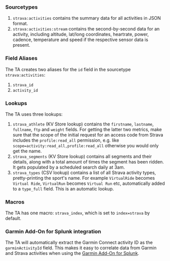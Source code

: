 ### Sourcetypes

1. `strava:activities` contains the summary data for all activities in JSON format.
2. `strava:activities:stream` contains the second-by-second data for an activity, including altitude, lat/long coordinates, heartrate, power, cadence, temperature and speed if the respective sensor data is present.

### Field Aliases
The TA creates two aliases for the `id` field in the sourcetype `strava:activities`:

1. `strava_id`
2. `activity_id`

### Lookups
The TA uses three lookups:

1. `strava_athlete` (KV Store lookup) contains the `firstname`, `lastname`, `fullname`, `ftp` and `weight` fields. For getting the latter two metrics, make sure that the scope of the initial request for an access code from Strava includes the `profile:read_all` permission, e.g. like `scope=activity:read_all,profile:read_all` otherwise you would only get the name.
2. `strava_segments` (KV Store lookup) contains all segments and their details, along with a total amount of times the segment has been ridden. It gets populated by a scheduled search daily at 3am.
3. `strava_types` (CSV lookup) contains a list of all Strava activity types, pretty-printing the sport's name. For example `VirtualRide` becomes `Virtual Ride`, `VirtualRun` becomes `Virtual Run` etc, automatically added to a `type_full` field. This is an automatic lookup.

### Macros
The TA has one macro: `strava_index`, which is set to `index=strava` by default.

### Garmin Add-On for Splunk integration
The TA will automatically extract the Garmin Connect activity ID as the `garminActivityId` field. This makes it easy to correlate data from Garmin and Strava activities when using the <a href="https://splunkbase.splunk.com/app/5035/" target="_blank">Garmin Add-On for Splunk</a>.